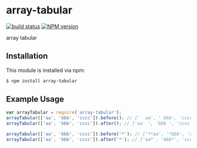 array-tabular
========
[![build status](https://secure.travis-ci.org/ruanyl/array-tabular.svg)](http://travis-ci.org/ruanyl/array-tabular)
[![NPM version](https://badge.fury.io/js/array-tabular.svg)](http://badge.fury.io/js/array-tabular)

array tabular

## Installation

This module is installed via npm:

``` bash
$ npm install array-tabular
```

## Example Usage

``` js
var arrayTabular = require('array-tabular');
arrayTabular(['aa', 'bbb', 'cccc']).before(); // ['  aa', ' bbb', 'cccc']
arrayTabular(['aa', 'bbb', 'cccc']).after(); // ['aa  ', 'bbb ', 'cccc']

arrayTabular(['aa', 'bbb', 'cccc']).before('*'); // ['**aa', '*bbb', 'cccc']
arrayTabular(['aa', 'bbb', 'cccc']).after('*'); // ['aa*', 'bbb*', 'cccc']
```
